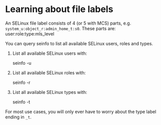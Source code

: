 # Learning about file labels

An SELinux file label consists of 4 (or 5 with MCS) parts, e.g. `system_u:object_r:admin_home_t:s0`.
These parts are:
     user:role:type:mls_level

You can query seinfo to list all available SELinux users, roles and types.

1. List all available SELinux users with:

     seinfo -u

2. List all available SELinux roles with:

     seinfo -r

3. List all available SELinux types with:

     seinfo -t

For most use cases, you will only ever have to worry about the type label ending in `_t`.
